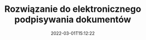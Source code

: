 ---
############################# Static ############################
layout: "product"
date: 2022-03-01T15:12:22
draft: false
#operation: 
#signaturetype: 
#fileformat: 
#productName: Java
lang: pl
#productCode: java
#otherformats: 
#breadcrumb: Put  signature on  for Java
product: "Signature"
product_tag: "signature"

############################# Head ############################
head_title: ".NET, Java, interfejsy API w chmurze i aplikacje do podpisywania dokumentów online"
head_description: "Uzyskaj kompleksowe rozwiązanie do podpisu elektronicznego dokumentów dla aplikacji .NET, Java i opartych na chmurze. Podpisuj online popularne formaty dokumentów za pomocą prostej funkcji przeciągania i upuszczania"

############################# Header ############################
title: "Rozwiązanie do elektronicznego podpisywania dokumentów"
description: "Podpisuj cyfrowe dokumenty i obrazy na dowolnej platformie, korzystając z naszych elastycznych interfejsów API i rozwiązań opartych na aplikacjach dla programistów i użytkowników końcowych."

############################# APIs ###############################
apis:
  enable: true

  api:
    # api loop
    - title: "Dołączone interfejsy API GroupDocs.Signature zawierające wysoki kod"
      link: "/signature/"
      label: "Zobacz wszystkie interfejsy API High Code"
      api_product:
        # api_product loop
        - link: "/signature/net/"
          img_alt: "GroupDocs.Signature for .NET"
          image: "/border/groupdocs-signature-net.svg"
          product: "GroupDocs.Signature for"
          platform: ".NET"
          content: "Natywne API .NET do dodawania, wyszukiwania i weryfikowania najpopularniejszych typów podpisów cyfrowych w Microsoft Office, PDF, obrazach i różnych innych formatach w aplikacjach .NET."

        # api_product loop
        - link: "/signature/java/"
          img_alt: "GroupDocs.Signature for Java"
          image: "/border/groupdocs-signature-java.svg"
          product: "GroupDocs.Signature for"
          platform: "Java"
          content: "Zwiększ możliwości aplikacji Java dzięki funkcjom podpisu elektronicznego w celu cyfrowego podpisywania szerokiej gamy dokumentów i obrazów w dowolnym systemie operacyjnym z zainstalowanym pakietem JDK."

        # api_product loop
        - link: "/signature/nodejs-java/"
          img_alt: "GroupDocs.Signature for Node.js via Java"
          image: "/border/groupdocs-signature-nodejs-java.svg"
          product: "GroupDocs.Signature for"
          platform: "Node.js"
          content: "Nasze rozwiązanie Node.js rozszerza Twoje aplikacje biznesowe o podpis cyfrowy. Z łatwością umieszczaj podpisy elektroniczne na popularnych dokumentach i formatach obrazów."

    # api loop
    - title: "Zawiera niskokodowe interfejsy API GroupDocs.Signature"
      link: "https://products.groupdocs.cloud/signature"
      label: "Wyświetl wszystkie interfejsy API z niskim kodem"
      api_product:
        # api_product loop
        - link: "https://products.groupdocs.cloud/signature/curl"
          img_alt: "GroupDocs.Signature Cloud for cURL"
          image: "https://www.groupdocs.cloud/templates/groupdocscloud/images/sdk/272x272/groupdocs_signature-for-curl.png"
          product: "GroupDocs.Signature"
          platform: "Cloud for cURL"
          content: "Współpracuj z API podpisów dokumentów cURL RESTful, aby dodawać i manipulować różnymi typami podpisów we wszystkich popularnych formatach dokumentów, w tym PDF, Word, Excel i obrazy."

        # api_product loop
        - link: "https://products.groupdocs.cloud/signature/net"
          img_alt: "GroupDocs.Signature Cloud SDK for .NET"
          image: "https://www.groupdocs.cloud/templates/groupdocscloud/images/sdk/272x272/groupdocs_signature-for-net.png"
          product: "GroupDocs.Signature"
          platform: "Cloud SDK for .NET"
          content: "Z łatwością korzystaj z interfejsu API RESTful podpisu elektronicznego z pakietem .NET SDK do zarządzania podpisami cyfrowymi w wielu formatach dokumentów w aplikacjach .NET."

        # api_product loop
        - link: "https://products.groupdocs.cloud/signature/java"
          img_alt: "GroupDocs.Signature Cloud SDK for Java"
          image: "https://www.groupdocs.cloud/templates/groupdocscloud/images/sdk/272x272/groupdocs_signature-for-java.png"
          product: "GroupDocs.Signature"
          platform: "Cloud SDK for Java"
          content: "Zaimplementuj zaawansowane funkcje podpisywania dokumentów w swoich aplikacjach Java za pomocą specjalnie zaprojektowanego zestawu SDK do podpisów dokumentów dla języka Java."

    # api loop
    - title: "GroupDocs.Signature Brak aplikacji kodujących"
      link: "https://products.groupdocs.app/signature"
      label: "Wyświetl wszystkie aplikacje bez kodu"
      api_product:
        # api_product loop
        - link: "https://products.groupdocs.app/signature/total"
          img_alt: "GroupDocs.Signature Total"
          image: "https://www.aspose.cloud/templates/asposeapp/images/products/logo/aspose_signature-app.png"
          product: "GroupDocs.Signature"
          platform: "Total"
          content: "Podpisuj pliki Microsoft Word, Excel, PowerPoint, Visio i PDF tekstem, obrazem, kodem kreskowym lub kodem QR."

        # api_product loop
        - link: "https://products.groupdocs.app/signature/docx"
          img_alt: "GroupDocs.Signature DOCX"
          image: "https://www.aspose.cloud/templates/groupdocsapp/images/products/logo/groupdocs_words-app.png"
          product: "GroupDocs.Signature"
          platform: "DOCX"
          content: "Podpisuj cyfrowo dokumenty programu Word online za darmo bezpośrednio z przeglądarki."

        # api_product loop
        - link: "https://products.groupdocs.app/signature/pdf"
          img_alt: "GroupDocs.Signature PDF"
          image: "https://www.aspose.cloud/templates/groupdocsapp/images/products/logo/groupdocs_pdf-app.png"
          product: "GroupDocs.Signature"
          platform: "PDF"
          content: "Podpisuj elektronicznie pliki PDF za pomocą tekstu, obrazu lub kodu kreskowego z poziomu dowolnej przeglądarki internetowej."

############################# Back to top ###############################
back_to_top:
  enable: true
---